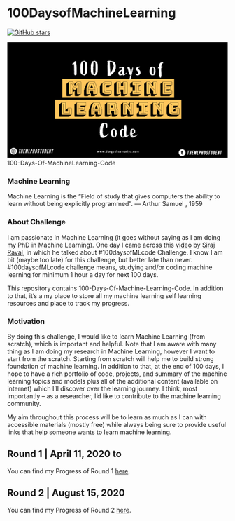 # 100DaysofMachineLearning
[![GitHub stars](https://img.shields.io/github/stars/durgeshsamariya/100DaysofMachineLearning.svg)](https://github.com/durgeshsamariya/100DaysofMachineLearning/stargazers)

![100-Days-Of-MachineLearning-Code](resources/banners/100daysofMLcode.png)
100-Days-Of-MachineLearning-Code

### Machine Learning 

Machine Learning is the “Field of study that gives computers the ability to learn without being explicitly programmed”. 
— Arthur Samuel , 1959

### About Challenge

I am passionate in Machine Learning (it goes without saying as I am doing my PhD in Machine Learning). One day I came across this [video](https://www.youtube.com/watch?v=cuQMBj1cWPo&t=7s) by [Siraj Raval](https://github.com/llSourcell), in which he talked about #100daysofMLcode Challenge.  I know I am bit (maybe too late) for this challenge, but better late than never.  #100daysofMLcode challenge means, studying and/or coding machine learning for minimum 1 hour a day for next 100 days.

This repository contains 100-Days-Of-Machine-Learning-Code.
In addition to that, it’s a my place to store all my machine learning self learning resources and place to track my progress.

### Motivation

By doing this challenge, I would like to learn Machine Learning (from scratch), which is important and helpful. Note that I am aware with many thing as I am doing my research in Machine Learning, however I want to start from the scratch. Starting from scratch will help me to build strong foundation of machine learning. In addition to that, at the end of 100 days, I hope to have a rich portfolio of code, projects, and summary of the machine learning topics and models plus all of the additional content (available on internet) which I’ll discover over the learning journey. I think, most importantly – as a researcher, I’d like to contribute to the machine learning community.

My aim throughout this process will be to learn as much as I can with accessible materials (mostly free) while always being sure to provide useful links that help someone wants to learn machine learning.


## Round 1 | April 11, 2020 to 

You can find my Progress of Round 1 [here](https://github.com/themlphdstudent/100DaysofMachineLearning/tree/master/round%201).

## Round 2 | August 15, 2020

You can find my Progress of Round 2 [here](https://github.com/themlphdstudent/100DaysofMachineLearning/tree/master/round%202).